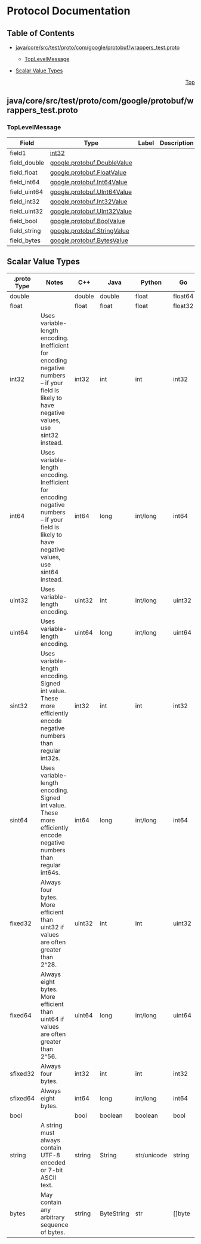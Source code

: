 # Protocol Documentation
<a name="top"></a>

## Table of Contents

- [java/core/src/test/proto/com/google/protobuf/wrappers_test.proto](#java_core_src_test_proto_com_google_protobuf_wrappers_test-proto)
    - [TopLevelMessage](#wrappers_test-TopLevelMessage)
  
- [Scalar Value Types](#scalar-value-types)



<a name="java_core_src_test_proto_com_google_protobuf_wrappers_test-proto"></a>
<p align="right"><a href="#top">Top</a></p>

## java/core/src/test/proto/com/google/protobuf/wrappers_test.proto



<a name="wrappers_test-TopLevelMessage"></a>

### TopLevelMessage



| Field | Type | Label | Description |
| ----- | ---- | ----- | ----------- |
| field1 | [int32](#int32) |  |  |
| field_double | [google.protobuf.DoubleValue](#google-protobuf-DoubleValue) |  |  |
| field_float | [google.protobuf.FloatValue](#google-protobuf-FloatValue) |  |  |
| field_int64 | [google.protobuf.Int64Value](#google-protobuf-Int64Value) |  |  |
| field_uint64 | [google.protobuf.UInt64Value](#google-protobuf-UInt64Value) |  |  |
| field_int32 | [google.protobuf.Int32Value](#google-protobuf-Int32Value) |  |  |
| field_uint32 | [google.protobuf.UInt32Value](#google-protobuf-UInt32Value) |  |  |
| field_bool | [google.protobuf.BoolValue](#google-protobuf-BoolValue) |  |  |
| field_string | [google.protobuf.StringValue](#google-protobuf-StringValue) |  |  |
| field_bytes | [google.protobuf.BytesValue](#google-protobuf-BytesValue) |  |  |





 

 

 

 



## Scalar Value Types

| .proto Type | Notes | C++ | Java | Python | Go | C# | PHP | Ruby |
| ----------- | ----- | --- | ---- | ------ | -- | -- | --- | ---- |
| <a name="double" /> double |  | double | double | float | float64 | double | float | Float |
| <a name="float" /> float |  | float | float | float | float32 | float | float | Float |
| <a name="int32" /> int32 | Uses variable-length encoding. Inefficient for encoding negative numbers – if your field is likely to have negative values, use sint32 instead. | int32 | int | int | int32 | int | integer | Bignum or Fixnum (as required) |
| <a name="int64" /> int64 | Uses variable-length encoding. Inefficient for encoding negative numbers – if your field is likely to have negative values, use sint64 instead. | int64 | long | int/long | int64 | long | integer/string | Bignum |
| <a name="uint32" /> uint32 | Uses variable-length encoding. | uint32 | int | int/long | uint32 | uint | integer | Bignum or Fixnum (as required) |
| <a name="uint64" /> uint64 | Uses variable-length encoding. | uint64 | long | int/long | uint64 | ulong | integer/string | Bignum or Fixnum (as required) |
| <a name="sint32" /> sint32 | Uses variable-length encoding. Signed int value. These more efficiently encode negative numbers than regular int32s. | int32 | int | int | int32 | int | integer | Bignum or Fixnum (as required) |
| <a name="sint64" /> sint64 | Uses variable-length encoding. Signed int value. These more efficiently encode negative numbers than regular int64s. | int64 | long | int/long | int64 | long | integer/string | Bignum |
| <a name="fixed32" /> fixed32 | Always four bytes. More efficient than uint32 if values are often greater than 2^28. | uint32 | int | int | uint32 | uint | integer | Bignum or Fixnum (as required) |
| <a name="fixed64" /> fixed64 | Always eight bytes. More efficient than uint64 if values are often greater than 2^56. | uint64 | long | int/long | uint64 | ulong | integer/string | Bignum |
| <a name="sfixed32" /> sfixed32 | Always four bytes. | int32 | int | int | int32 | int | integer | Bignum or Fixnum (as required) |
| <a name="sfixed64" /> sfixed64 | Always eight bytes. | int64 | long | int/long | int64 | long | integer/string | Bignum |
| <a name="bool" /> bool |  | bool | boolean | boolean | bool | bool | boolean | TrueClass/FalseClass |
| <a name="string" /> string | A string must always contain UTF-8 encoded or 7-bit ASCII text. | string | String | str/unicode | string | string | string | String (UTF-8) |
| <a name="bytes" /> bytes | May contain any arbitrary sequence of bytes. | string | ByteString | str | []byte | ByteString | string | String (ASCII-8BIT) |

